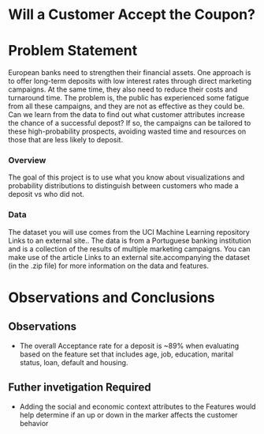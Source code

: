 # Will a Customer Accept the Coupon?

# Problem Statement 

European banks need to strengthen their financial assets. One approach is to offer long-term deposits with low interest rates through direct marketing campaigns. At the same time, they also need to reduce their costs and turnaround time. The problem is, the public has experienced some fatigue from all these campaigns, and they are not as effective as they could be. Can we learn from the data to find out what customer attributes increase the chance of a successful depost? If so, the campaigns can be tailored to these high-probability prospects, avoiding wasted time and resources on those that are less likely to deposit.

### Overview

The goal of this project is to use what you know about visualizations and probability distributions to distinguish between customers who made a deposit vs who did not. 

### Data

The dataset you will use comes from the UCI Machine Learning repository Links to an external site.. The data is from a Portuguese banking institution and is a collection of the results of multiple marketing campaigns. You can make use of the article Links to an external site.accompanying the dataset (in the .zip file) for more information on the data and features.

# Observations and Conclusions

## Observations
- The overall Acceptance rate for a deposit is ~89% when evaluating based on the feature set that includes age, job, education, marital status, loan, default and housing. 


## Futher invetigation Required
- Adding the social and economic context attributes to the Features would help determine if an up or down in the marker affects the customer behavior
